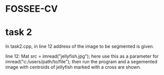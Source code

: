 # FOSSEE-CV  
# task 2

In task2.cpp, in line 12 address of the image to be segmented is given.

line 12:  Mat src = imread("jellyfish.jpg");
here  use this as a parameter for imread("c:/users/path/to/file");
then run the program and a segemented image with centroids of jellyfish marked with a cross are shown.
